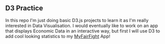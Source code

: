 ## D3 Practice

In this repo I'm just doing basic D3.js projects to learn it as I'm really interested in Data Visualisation.
I would eventually like to work on an app that displays Economic Data in an interactive way, but first I will use D3 to add cool looking statistics to my [MyFairFight](https://github.com/pearlapb/my-fair-fight) App!
